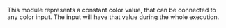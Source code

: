 
[comment]: # (UtilsCanvasModule)
This module represents a constant color value, that can be connected to any color input. The input will have that value during the whole execution.
